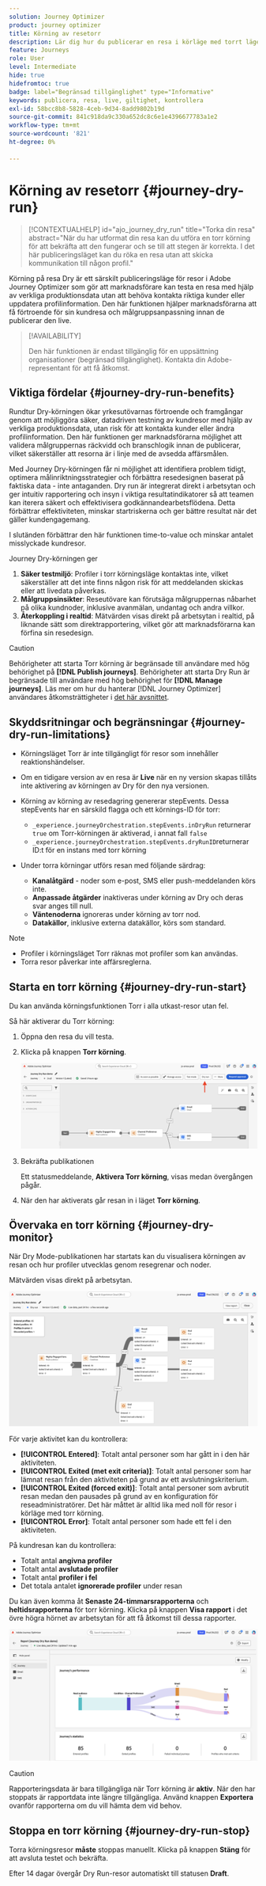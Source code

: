 ```yaml
---
solution: Journey Optimizer
product: journey optimizer
title: Körning av resetorr
description: Lär dig hur du publicerar en resa i körläge med torrt läge
feature: Journeys
role: User
level: Intermediate
hide: true
hidefromtoc: true
badge: label="Begränsad tillgänglighet" type="Informative"
keywords: publicera, resa, live, giltighet, kontrollera
exl-id: 58bcc8b8-5828-4ceb-9d34-8add9802b19d
source-git-commit: 841c918da9c330a652dc8c6e1e4396677783a1e2
workflow-type: tm+mt
source-wordcount: '821'
ht-degree: 0%

---
```


# Körning av resetorr {#journey-dry-run}

>[!CONTEXTUALHELP]
>id="ajo_journey_dry_run"
>title="Torka din resa"
>abstract="När du har utformat din resa kan du utföra en torr körning för att bekräfta att den fungerar och se till att stegen är korrekta. I det här publiceringsläget kan du röka en resa utan att skicka kommunikation till någon profil."

Körning på resa Dry är ett särskilt publiceringsläge för resor i Adobe Journey Optimizer som gör att marknadsförare kan testa en resa med hjälp av verkliga produktionsdata utan att behöva kontakta riktiga kunder eller uppdatera profilinformation.  Den här funktionen hjälper marknadsförarna att få förtroende för sin kundresa och målgruppsanpassning innan de publicerar den live.


>[!AVAILABILITY]
>
>Den här funktionen är endast tillgänglig för en uppsättning organisationer (begränsad tillgänglighet). Kontakta din Adobe-representant för att få åtkomst.


## Viktiga fördelar {#journey-dry-run-benefits}

Rundtur Dry-körningen ökar yrkesutövarnas förtroende och framgångar genom att möjliggöra säker, datadriven testning av kundresor med hjälp av verkliga produktionsdata, utan risk för att kontakta kunder eller ändra profilinformation. Den här funktionen ger marknadsförarna möjlighet att validera målgruppernas räckvidd och branschlogik innan de publicerar, vilket säkerställer att resorna är i linje med de avsedda affärsmålen.

Med Journey Dry-körningen får ni möjlighet att identifiera problem tidigt, optimera målinriktningsstrategier och förbättra resedesignen baserat på faktiska data - inte antaganden. Dry run är integrerat direkt i arbetsytan och ger intuitiv rapportering och insyn i viktiga resultatindikatorer så att teamen kan iterera säkert och effektivisera godkännandearbetsflödena. Detta förbättrar effektiviteten, minskar startriskerna och ger bättre resultat när det gäller kundengagemang.

I slutänden förbättrar den här funktionen time-to-value och minskar antalet misslyckade kundresor.

Journey Dry-körningen ger

1. **Säker testmiljö**: Profiler i torr körningsläge kontaktas inte, vilket säkerställer att det inte finns någon risk för att meddelanden skickas eller att livedata påverkas.
1. **Målgruppsinsikter**: Reseutövare kan förutsäga målgruppernas nåbarhet på olika kundnoder, inklusive avanmälan, undantag och andra villkor.
1. **Återkoppling i realtid**: Mätvärden visas direkt på arbetsytan i realtid, på liknande sätt som direktrapportering, vilket gör att marknadsförarna kan förfina sin resedesign.


>[!CAUTION]
>
> Behörigheter att starta Torr körning är begränsade till användare med hög behörighet på **[!DNL Publish journeys]**. Behörigheter att starta Dry Run är begränsade till användare med hög behörighet för **[!DNL Manage journeys]**. Läs mer om hur du hanterar [!DNL Journey Optimizer] användares åtkomsträttigheter i [det här avsnittet](../administration/permissions-overview.md).


## Skyddsritningar och begränsningar {#journey-dry-run-limitations}

* Körningsläget Torr är inte tillgängligt för resor som innehåller reaktionshändelser.
* Om en tidigare version av en resa är **Live** när en ny version skapas tillåts inte aktivering av körningen av Dry för den nya versionen.
* Körning av körning av resedagring genererar stepEvents. Dessa stepEvents har en särskild flagga och ett körnings-ID för torr:
   * `_experience.journeyOrchestration.stepEvents.inDryRun` returnerar `true` om Torr-körningen är aktiverad, i annat fall `false`
   * `_experience.journeyOrchestration.stepEvents.dryRunID`returnerar ID:t för en instans med torr körning
* Under torra körningar utförs resan med följande särdrag:

   * **Kanalåtgärd** - noder som e-post, SMS eller push-meddelanden körs inte.
   * **Anpassade åtgärder** inaktiveras under körning av Dry och deras svar anges till null.
   * **Väntenoderna** ignoreras under körning av torr nod.
     <!--You can override the wait block timeouts, then if you have wait blocks duration longer than allowed dry run journey duration, then that branch will not execute completely.-->
   * **Datakällor**, inklusive externa datakällor, körs som standard.

>[!NOTE]
>
> * Profiler i körningsläget Torr räknas mot profiler som kan användas.
> * Torra resor påverkar inte affärsreglerna.

## Starta en torr körning {#journey-dry-run-start}

Du kan använda körningsfunktionen Torr i alla utkast-resor utan fel.

Så här aktiverar du Torr körning:

1. Öppna den resa du vill testa.
1. Klicka på knappen **Torr körning**.

   ![Starta färdens torra körning](assets/dry-run-button.png)

1. Bekräfta publikationen

   Ett statusmeddelande, **Aktivera Torr körning**, visas medan övergången pågår.

1. När den har aktiverats går resan in i läget **Torr körning**.

## Övervaka en torr körning {#journey-dry-monitor}

När Dry Mode-publikationen har startats kan du visualisera körningen av resan och hur profiler utvecklas genom resegrenar och noder.

Mätvärden visas direkt på arbetsytan.

![Övervaka körningen i torr riktning](assets/dry-run-metrics.png)

För varje aktivitet kan du kontrollera:

* **[!UICONTROL Entered]**: Totalt antal personer som har gått in i den här aktiviteten.
* **[!UICONTROL Exited (met exit criteria)]**: Totalt antal personer som har lämnat resan från den aktiviteten på grund av ett avslutningskriterium.
* **[!UICONTROL Exited (forced exit)]**: Totalt antal personer som avbrutit resan medan den pausades på grund av en konfiguration för reseadministratörer. Det här måttet är alltid lika med noll för resor i körläge med torr körning.
* **[!UICONTROL Error]**: Totalt antal personer som hade ett fel i den aktiviteten.


På kundresan kan du kontrollera:

* Totalt antal **angivna profiler**
* Totalt antal **avslutade profiler**
* Totalt antal **profiler i fel**
* Det totala antalet **ignorerade profiler** under resan

Du kan även komma åt **Senaste 24-timmarsrapporterna** och **heltidsrapporterna** för torr körning. Klicka på knappen **Visa rapport** i det övre högra hörnet av arbetsytan för att få åtkomst till dessa rapporter.

![Få åtkomst till rapporterna för körning i torr körning](assets/dry-run-report.png)

>[!CAUTION]
>
> Rapporteringsdata är bara tillgängliga när Torr körning är **aktiv**.  När den har stoppats är rapportdata inte längre tillgängliga. Använd knappen **Exportera** ovanför rapporterna om du vill hämta dem vid behov.


## Stoppa en torr körning {#journey-dry-run-stop}

Torra körningsresor **måste** stoppas manuellt. Klicka på knappen **Stäng** för att avsluta testet och bekräfta.

Efter 14 dagar övergår Dry Run-resor automatiskt till statusen **Draft**.
